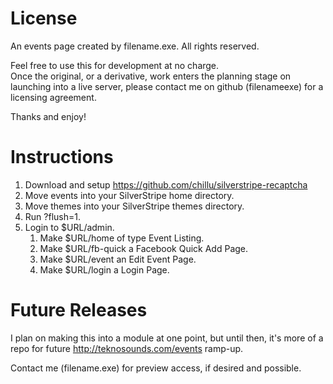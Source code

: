 License
=======

An events page created by filename.exe. All rights reserved.

Feel free to use this for development at no charge.  
Once the original, or a derivative, work enters the planning stage on launching into a live server, please contact me on github (filenameexe) for a licensing agreement.

Thanks and enjoy!

Instructions
============

1. Download and setup https://github.com/chillu/silverstripe-recaptcha
2. Move events into your SilverStripe home directory.
3. Move themes into your SilverStripe themes directory.
4. Run ?flush=1.
5. Login to $URL/admin.
    1. Make $URL/home of type Event Listing.
    2. Make $URL/fb-quick a Facebook Quick Add Page.
    3. Make $URL/event an Edit Event Page.
    4. Make $URL/login a Login Page.

Future Releases
===============

I plan on making this into a module at one point, but until then, it's more of a repo for future http://teknosounds.com/events ramp-up.

Contact me (filename.exe) for preview access, if desired and possible.
